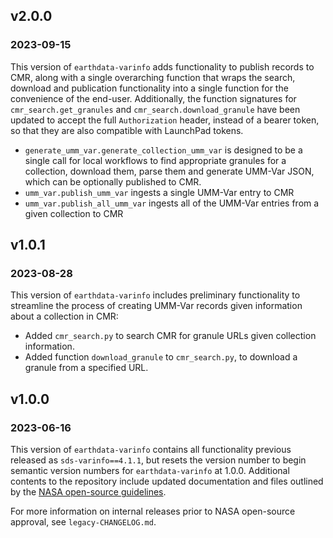 ## v2.0.0
### 2023-09-15

This version of `earthdata-varinfo` adds functionality to publish records to
CMR, along with a single overarching function that wraps the search, download
and publication functionality into a single function for the convenience of the
end-user. Additionally, the function signatures for `cmr_search.get_granules`
and `cmr_search.download_granule` have been updated to accept the full
`Authorization` header, instead of a bearer token, so that they are also
compatible with LaunchPad tokens.

* `generate_umm_var.generate_collection_umm_var` is designed to be a single
  call for local workflows to find appropriate granules for a collection,
  download them, parse them and generate UMM-Var JSON, which can be optionally
  published to CMR.
* `umm_var.publish_umm_var` ingests a single UMM-Var entry to CMR
* `umm_var.publish_all_umm_var` ingests all of the UMM-Var entries from a given
  collection to CMR

## v1.0.1
### 2023-08-28

This version of `earthdata-varinfo` includes preliminary functionality to
streamline the process of creating UMM-Var records given information about a
collection in CMR:
* Added `cmr_search.py` to search CMR for granule URLs given collection
  information.
* Added function `download_granule` to `cmr_search.py`, to download a granule
  from a specified URL.

## v1.0.0
### 2023-06-16

This version of `earthdata-varinfo` contains all functionality previous
released as `sds-varinfo==4.1.1`, but resets the version number to begin
semantic version numbers for `earthdata-varinfo` at 1.0.0. Additional contents
to the repository include updated documentation and files outlined by the
[NASA open-source guidelines](https://code.nasa.gov/#/guide).

For more information on internal releases prior to NASA open-source approval,
see `legacy-CHANGELOG.md`.
